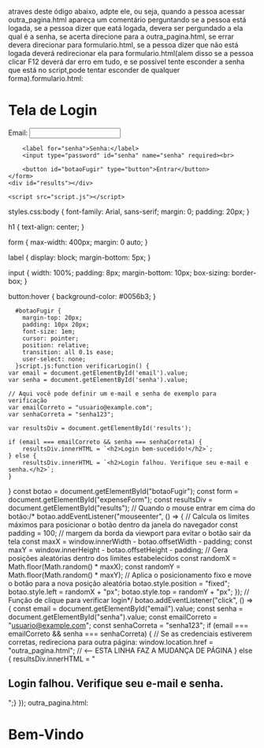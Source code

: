 atraves deste ódigo abaixo, adpte ele, ou seja, quando a pessoa acessar outra_pagina.html apareça um comentário perguntando se a pessoa está logada, se a pessoa dizer que eatá logada, devera ser pergundado a ela qual é a senha, se acerta direcione para a outra_pagina.html, se errar devera direcionar para formulario.html, se a pessoa dizer que não está logada deverá redirecionar ela para formulario.html(alem disso se a pessoa clicar F12 deverá dar erro em tudo, e se possivel tente esconder a senha que está no script,pode tentar esconder de qualquer forma).formulario.html:<!DOCTYPE html>
<html lang="pt-BR">
<head>
    <meta charset="UTF-8">
    <meta name="viewport" content="width=device-width, initial-scale=1.0">
    <title>Tela de Login</title>
    <link rel="stylesheet" href="styles.css">
</head>
<body>
    <h1>Tela de Login</h1>
    <form id="expenseForm">
        <label for="email">Email:</label>
        <input type="text" id="email" name="email" required><br>

        <label for="senha">Senha:</label>
        <input type="password" id="senha" name="senha" required><br>

        <button id="botaoFugir" type="button">Entrar</button>
    </form>
    <div id="results"></div>
    
    <script src="script.js"></script>
</body>
</html>
styles.css:body {
    font-family: Arial, sans-serif;
    margin: 0;
    padding: 20px;
}

h1 {
    text-align: center;
}

form {
    max-width: 400px;
    margin: 0 auto;
}

label {
    display: block;
    margin-bottom: 5px;
}

input {
    width: 100%;
    padding: 8px;
    margin-bottom: 10px;
    box-sizing: border-box;
}

button:hover {
    background-color: #0056b3;
}

      #botaoFugir {
        margin-top: 20px;
        padding: 10px 20px;
        font-size: 1em;
        cursor: pointer;
        position: relative;
        transition: all 0.1s ease;
        user-select: none;
      }script.js:function verificarLogin() {
    var email = document.getElementById('email').value;
    var senha = document.getElementById('senha').value;

    // Aqui você pode definir um e-mail e senha de exemplo para verificação
    var emailCorreto = "usuario@example.com";
    var senhaCorreta = "senha123";

    var resultsDiv = document.getElementById('results');

    if (email === emailCorreto && senha === senhaCorreta) {
        resultsDiv.innerHTML = `<h2>Login bem-sucedido!</h2>`;
    } else {
        resultsDiv.innerHTML = `<h2>Login falhou. Verifique seu e-mail e senha.</h2>`;
    }
}
      const botao = document.getElementById("botaoFugir");
      const form = document.getElementById("expenseForm");
      const resultsDiv = document.getElementById("results");
      // Quando o mouse entrar em cima do botão:/*
      botao.addEventListener("mouseenter", () => {
        // Calcula os limites máximos para posicionar o botão dentro da janela do navegador
        const padding = 100; // margem da borda da viewport para evitar o botão sair da tela
        const maxX = window.innerWidth - botao.offsetWidth - padding;
        const maxY = window.innerHeight - botao.offsetHeight - padding;
        // Gera posições aleatórias dentro dos limites estabelecidos
        const randomX = Math.floor(Math.random() * maxX);
        const randomY = Math.floor(Math.random() * maxY);
        // Aplica o posicionamento fixo e move o botão para a nova posição aleatória
        botao.style.position = "fixed";
        botao.style.left = randomX + "px";
        botao.style.top = randomY + "px";
      });
      // Função de clique para verificar login*/
      botao.addEventListener("click", () => {
        const email = document.getElementById("email").value;
        const senha = document.getElementById("senha").value;
        const emailCorreto = "usuario@example.com";
        const senhaCorreta = "senha123";
       if (email === emailCorreto && senha === senhaCorreta) {
          // Se as credenciais estiverem corretas, redireciona para outra página:
          window.location.href = "outra_pagina.html"; // <-- ESTA LINHA FAZ A MUDANÇA DE PÁGINA
        } else {
          resultsDiv.innerHTML =
            "<h2>Login falhou. Verifique seu e-mail e senha.</h2>";}
      });
outra_pagina.html:<!DOCTYPE html>
<html lang="en">
<head>
    <meta charset="UTF-8">
    <meta name="viewport" content="width=device-width, initial-scale=1.0">
    <title>Document</title>
    <link rel="stylesheet" href="styles.css">
</head>
<body>
    <h1 class="Bem-Vindo">Bem-Vindo</h1>
</body>
</html>
